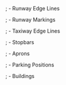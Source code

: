 ; - Runway Edge Lines

; - Runway Markings

; - Taxiway Edge Lines

; - Stopbars

; - Aprons

; - Parking Positions

; - Buildings